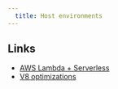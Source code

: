 ```yaml
---
  title: Host environments
---
```


## Links

- [AWS Lambda + Serverless](https://medium.com/the-reading-room/how-to-create-a-simple-rest-web-service-with-node-aws-lambda-and-the-serverless-framework-4730c88cd39a)
- [V8 optimizations](https://blog.sessionstack.com/how-javascript-works-inside-the-v8-engine-5-tips-on-how-to-write-optimized-code-ac089e62b12e)

